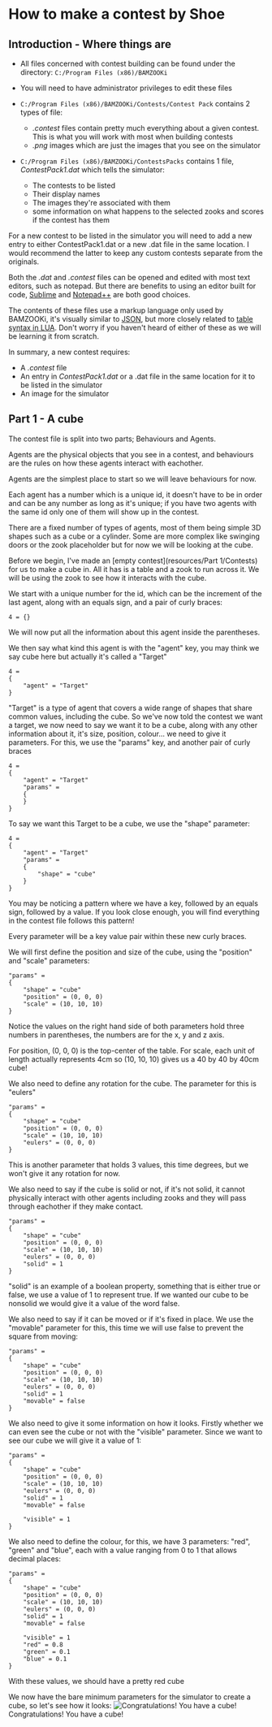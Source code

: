 # How to make a contest by Shoe

## Introduction - Where things are

- All files concerned with contest building can be found under the directory:
`C:/Program Files (x86)/BAMZOOKi`

- You will need to have administrator privileges to edit these files

- `C:/Program Files (x86)/BAMZOOKi/Contests/Contest Pack` contains 2 types of file:
  - *.contest* files contain pretty much everything about a given contest. This is what you will work with most when building contests
  - *.png* images which are just the images that you see on the simulator

- `C:/Program Files (x86)/BAMZOOKi/ContestsPacks` contains 1 file, *ContestPack1.dat* which tells the simulator:
  - The contests to be listed
  - Their display names
  - The images they're associated with them
  - some information on what happens to the selected zooks and scores if the contest has them

For a new contest to be listed in the simulator you will need to add a new entry to either ContestPack1.dat or a new .dat file in the same location. I would recommend  the latter to keep any custom contests separate from the originals.

Both the *.dat* and *.contest* files can be opened and edited with most text editors, such as notepad. But there are benefits to using an editor built for code, [Sublime](https://www.sublimetext.com/) and [Notepad++](https://notepad-plus-plus.org/) are both good choices.

The contents of these files use a markup language only used by BAMZOOKi, it's visually similar to [JSON](https://www.json.org/json-en.html), but more closely related to [table syntax in LUA](https://www.lua.org/pil/2.5.html). Don't worry if you haven't heard of either of these as we will be learning it from scratch.

In summary, a new contest requires:
- A *.contest* file
- An entry in *ContestPack1.dat* or a .dat file in the same location for it to be listed in the simulator
- An image for the simulator

## Part 1 - A cube

The contest file is split into two parts; Behaviours and Agents.

Agents are the physical objects that you see in a contest, and behaviours are the rules on how these agents interact with eachother.

Agents are the simplest place to start so we will leave behaviours for now.

Each agent has a number which is a unique id, it doesn't have to be in order and can be any number as long as it's unique; if you have two agents with the same id only one of them will show up in the contest.

There are a fixed number of types of agents, most of them being simple 3D shapes such as a cube or a cylinder. Some are more complex like swinging doors or the zook placeholder but for now we will be looking at the cube.

Before we begin, I've made an [empty contest](resources/Part 1/Contests) for us to make a cube in. All it has is a table and a zook to run across it. We will be using the zook to see how it interacts with the cube.

We start with a unique number for the id, which can be the increment of the last agent, along with an equals sign, and a pair of curly braces:

    4 = {}

We will now put all the information about this agent inside the parentheses.

We then say what kind this agent is with the "agent" key, you may think we say cube here but actually it's called a "Target"

    4 = 
    {
    	"agent" = "Target"
    }

"Target" is a type of agent that covers a wide range of shapes that share common values, including the cube.
So we've now told the contest we want a target, we now need to say we want it to be a cube, along with any other information about it, it's size, position, colour... we need to give it parameters. For this, we use the "params" key, and another pair of curly braces

    4 = 
    {
    	"agent" = "Target"
    	"params" = 
    	{
    	}
    }

To say we want this Target to be a cube, we use the "shape" parameter:

    4 = 
    {
    	"agent" = "Target"
    	"params" = 
    	{
    		"shape" = "cube"
    	}
    }

You may be noticing a pattern where we have a key, followed by an equals sign, followed by a value. If you look close enough, you will find everything in the contest file follows this pattern!

Every parameter will be a key value pair within these new curly braces. 

We will first define the position and size of the cube, using the "position" and "scale" parameters:

	"params" = 
	{
		"shape" = "cube"
		"position" = (0, 0, 0)
		"scale" = (10, 10, 10)
	}

Notice the values on the right hand side of both parameters hold three numbers in parentheses, the numbers are for the x, y and z axis.

For position, (0, 0, 0) is the top-center of the table. For scale, each unit of length actually represents 4cm so (10, 10, 10) gives us a 40 by 40 by 40cm cube!

We also need to define any rotation for the cube. The parameter for this is "eulers"

    "params" = 
    {
    	"shape" = "cube"
    	"position" = (0, 0, 0)
    	"scale" = (10, 10, 10)
    	"eulers" = (0, 0, 0)
    } 

This is another parameter that holds 3 values, this time degrees, but we won't give it any rotation for now.

We also need to say if the cube is solid or not, if it's not solid, it cannot physically interact with other agents including zooks and they will pass through eachother if they make contact.

    "params" = 
    {
    	"shape" = "cube"
    	"position" = (0, 0, 0)
    	"scale" = (10, 10, 10)
    	"eulers" = (0, 0, 0)
    	"solid" = 1
    }

"solid" is an example of a boolean property, something that is either true or false, we use a value of 1 to represent true. If we wanted our cube to be nonsolid we would give it a value of the word false.

We also need to say if it can be moved or if it's fixed in place. We use the "movable" parameter for this, this time we will use false to prevent the square from moving:

    "params" = 
    {
    	"shape" = "cube"
    	"position" = (0, 0, 0)
    	"scale" = (10, 10, 10)
    	"eulers" = (0, 0, 0)
    	"solid" = 1
    	"movable" = false
    }

We also need to give it some information on how it looks. Firstly whether we can even see the cube or not with the "visible" parameter. Since we want to see our cube we will give it a value of 1:

    "params" = 
    {
    	"shape" = "cube"
    	"position" = (0, 0, 0)
    	"scale" = (10, 10, 10)
    	"eulers" = (0, 0, 0)
    	"solid" = 1
    	"movable" = false
    
    	"visible" = 1
    }

We also need to define the colour, for this, we have 3 parameters: "red", "green" and "blue", each with a value ranging from 0 to 1 that allows decimal places:

    "params" = 
    {
    	"shape" = "cube"
    	"position" = (0, 0, 0)
    	"scale" = (10, 10, 10)
    	"eulers" = (0, 0, 0)
    	"solid" = 1
    	"movable" = false
    
    	"visible" = 1
    	"red" = 0.8
    	"green" = 0.1
    	"blue" = 0.1
    }

With these values, we should have a pretty red cube

We now have the bare minimum parameters for the simulator to create a cube, so let's see how it looks:
![Congratulations! You have a cube!](images/part1_cube.png "A fine cube")
Congratulations! You have a cube!
